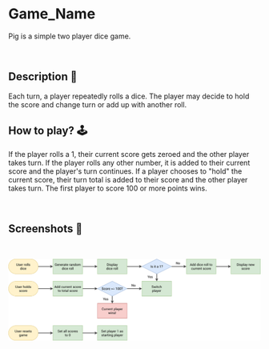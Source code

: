 # **Game_Name** 

Pig is a simple two player dice game.


<br>

## **Description 📃**

Each turn, a player repeatedly rolls a dice. The player may decide to hold the score and change turn or add up with another roll.


## **How to play? 🕹️**

If the player rolls a 1, their current score gets zeroed and the other player takes turn.
If the player rolls any other number, it is added to their current score and the player's turn continues.
If a player chooses to "hold" the current score, their turn total is added to their score and the other player takes turn.
The first player to score 100 or more points wins.


<br>

## **Screenshots 📸**

<br>

![pig_game](./images/pig-game-flowchart.png)




